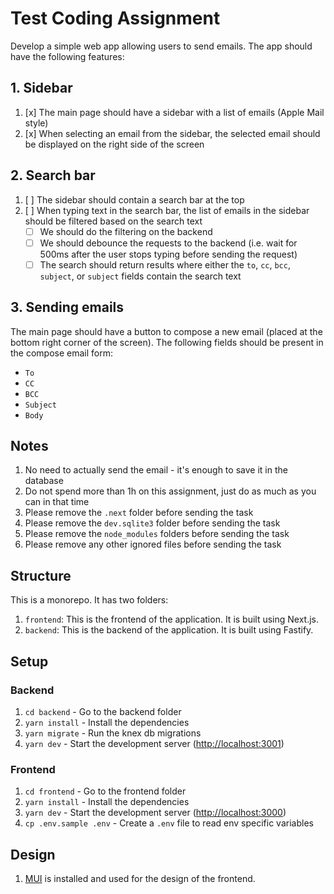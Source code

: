 # Test Coding Assignment

Develop a simple web app allowing users to send emails. The app should have the following features:  

## 1. Sidebar

1. [x] The main page should have a sidebar with a list of emails (Apple Mail style)
2. [x] When selecting an email from the sidebar, the selected email should be displayed on the right side of the screen

## 2. Search bar

1. [ ] The sidebar should contain a search bar at the top
2. [ ] When typing text in the search bar, the list of emails in the sidebar should be filtered based on the search text
   * [ ] We should do the filtering on the backend
   * [ ] We should debounce the requests to the backend (i.e. wait for 500ms after the user stops typing before sending the request)
   * [ ] The search should return results where either the `to`, `cc`, `bcc`, `subject`, or `subject` fields contain the search text

## 3. Sending emails

The main page should have a button to compose a new email (placed at the bottom right corner of the screen). The following fields should be present in the compose email form:

* `To`
* `CC`
* `BCC`
* `Subject`
* `Body`

## Notes

1. No need to actually send the email - it's enough to save it in the database
2. Do not spend more than 1h on this assignment, just do as much as you can in that time
3. Please remove the `.next` folder before sending the task
4. Please remove the `dev.sqlite3` folder before sending the task
5. Please remove the `node_modules` folders before sending the task
6. Please remove any other ignored files before sending the task

## Structure

This is a monorepo. It has two folders:  

1. `frontend`: This is the frontend of the application. It is built using Next.js.  
2. `backend`: This is the backend of the application. It is built using Fastify.

## Setup

### Backend

1. `cd backend` - Go to the backend folder
2. `yarn install` - Install the dependencies
3. `yarn migrate` - Run the knex db migrations
4. `yarn dev` - Start the development server (<http://localhost:3001>)

### Frontend

1. `cd frontend` - Go to the frontend folder
2. `yarn install` - Install the dependencies
3. `yarn dev` - Start the development server (<http://localhost:3000>)
4. `cp .env.sample .env` - Create a `.env` file to read env specific variables

## Design

1. [MUI](https://mui.com/) is installed and used for the design of the frontend.
